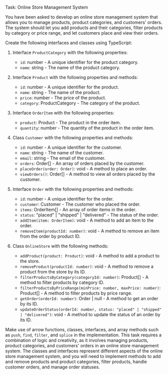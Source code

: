 Task: Online Store Management System

You have been asked to develop an online store management system that allows you to manage products, product categories, and customers' orders. The system should let you add products and their categories, filter products by category or price range, and let customers place and view their orders.

Create the following interfaces and classes using TypeScript:

1. Interface `ProductCategory` with the following properties:

   - `id`: number - A unique identifier for the product category.
   - `name`: string - The name of the product category.
2. Interface `Product` with the following properties and methods:

   - `id`: number - A unique identifier for the product.
   - `name`: string - The name of the product.
   - `price`: number - The price of the product.
   - `category`: ProductCategory - The category of the product.
3. Interface `OrderItem` with the following properties:

   - `product`: Product - The product in the order item.
   - `quantity`: number - The quantity of the product in the order item.
4. Class `Customer` with the following properties and methods:

   - `id`: number - A unique identifier for the customer.
   - `name`: string - The name of the customer.
   - `email`: string - The email of the customer.
   - `orders`: Order[] - An array of orders placed by the customer.
   - `placeOrder(order: Order)`: void - A method to place an order.
   - `viewOrders()`: Order[] - A method to view all orders placed by the customer.
5. Interface `Order` with the following properties and methods:

   - `id`: number - A unique identifier for the order.
   - `customer`: Customer - The customer who placed the order.
   - `items`: OrderItem[] - An array of order items in the order.
   - `status`: "placed" | "shipped" | "delivered" - The status of the order.
   - `addItem(item: OrderItem)`: void - A method to add an item to the order.
   - `removeItem(productId: number)`: void - A method to remove an item from the order by product ID.
6. Class `OnlineStore` with the following methods:

   - `addProduct(product: Product)`: void - A method to add a product to the store.
   - `removeProduct(productId: number)`: void - A method to remove a product from the store by its ID.
   - `filterProductsByCategory(categoryId: number)`: Product[] - A method to filter products by category ID.
   - `filterProductsByPriceRange(minPrice: number, maxPrice: number)`: Product[] - A method to filter products by price range.
   - `getOrder(orderId: number)`: Order | null - A method to get an order by its ID.
   - `updateOrderStatus(orderId: number, status: "placed" | "shipped" | "delivered")`: void - A method to update the status of an order by its ID.

Make use of arrow functions, classes, interfaces, and array methods such as `push`, `find`, `filter`, and `splice` in the implementation. This task requires a combination of logic and creativity, as it involves managing products, product categories, and customers' orders in an online store management system. The classes and interfaces represent different aspects of the online store management system, and you will need to implement methods to add and remove products and product categories, filter products, handle customer orders, and manage order statuses.
